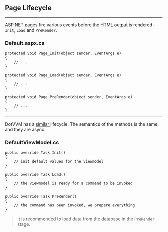 ## Page Lifecycle

-------------------------------------

ASP.NET pages fire various events before the HTML output is rendered - `Init`, `Load` and `PreRender`.

### Default.aspx.cs

```CSHARP
protected void Page_Init(object sender, EventArgs e)
{
    // ...
}

protected void Page_Load(object sender, EventArgs e)
{
    // ...
}

protected void Page_PreRender(object sender, EventArgs e)
{
    // ...
}
```

-------------------------------------

DotVVM has a [similar ](https://www.dotvvm.com/docs/latest/pages/concepts/viewmodels/overview#viewmodel-lifecycle) lifecycle. 
The semantics of the methods is the same, and they are async.

### DefaultViewModel.cs

```CSHARP
public override Task Init()
{
    // init default values for the viewmodel
}

public override Task Load()
{
    // the viewmodel is ready for a command to be invoked
}

public override Task PreRender()
{
    // the command has been invoked, we prepare everything
}
```

> It is recommended to load data from the database in the `PreRender` stage.